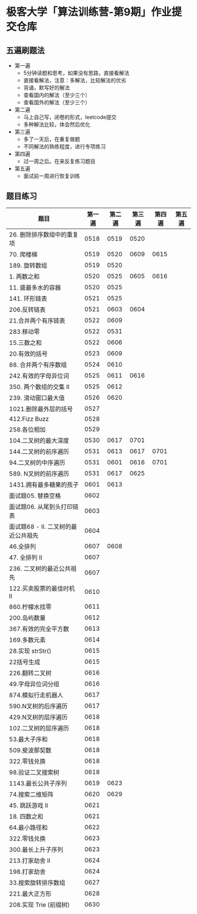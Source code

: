 # 极客大学「算法训练营-第9期」作业提交仓库

## 五遍刷题法
* 第一遍
    * 5分钟读题和思考，如果没有思路，直接看解法
    * 直接看解法，注意：多解法，比较解法的优劣
    * 背诵，默写好的解法
    * 查看国内的解法（至少三个）
    * 查看国外的解法（至少三个）
* 第二遍
    * 马上自己写，闭卷的形式，leetcode提交
    * 多种解法比较，体会然后优化
* 第三遍
    * 多了一天后，在重复做题
    * 不同解法的熟练程度，进行专项练习
* 第四遍
    * 过一周之后。在来反复练习题目
* 第五遍
    * 面试前一周进行恢复训练
## 题目练习

|题目|第一遍|第二遍|第三遍|第四遍|第五遍|
|-----|-----|-----|-----|-----|-----|
|26. 删除排序数组中的重复项|0518|0519|0520|||
|70. 爬楼梯|0519|0520|0609|0615||
|189. 旋转数组|0519|0520||||
|1. 两数之和|0520|0525|0605|0616||
|11. 盛最多水的容器|0520|0525||||
|141. 环形链表|0521|0525||||
|206.反转链表|0521|0603|0604|||
|21.合并两个有序链表|0522|0609||||
|283.移动零|0522|0531||||
|15.三数之和|0522|0606||||
|20.有效的括号|0523|0609||||
|88. 合并两个有序数组|0524|0610||||
|242.有效的字母异位词|0525|0611|0616|||
|350. 两个数组的交集 II|0525|0612||||
|239. 滑动窗口最大值|0526|0620||||
|1021.删除最外层的括号|0527|||||
|412.Fizz Buzz|0528|||||
|258.各位相加|0529|||||
|104.二叉树的最大深度|0530|0617|0701|||
|144.二叉树的前序遍历|0531|0613|0617|0701||
|94.二叉树的中序遍历|0531|0601|0616|0701||
|589. N叉树的前序遍历|0531|0617|0625|||
|1431.拥有最多糖果的孩子|0601|0613||||
|面试题05. 替换空格|0602|||||
|面试题06. 从尾到头打印链表|0603|||||
|面试题68 - II. 二叉树的最近公共祖先|0604|||||
|46.全排列|0607|0608||||
|47. 全排列 II|0607|||||
|236. 二叉树的最近公共祖先|0607|||||
|122.买卖股票的最佳时机 II|0610|||||
|860.柠檬水找零|0611|||||
|200.岛屿数量|0612|||||
|367.有效的完全平方数|0613|||||
|169.多数元素|0614|||||
|28.实现 strStr()|0615|||||
|22括号生成|0615|||||
|226.翻转二叉树|0616|||||
|49.字母异位词分组|0616|||||
|874.模拟行走机器人|0617|||||
|590.N叉树的后序遍历|0617|||||
|429.N叉树的层序遍历|0618|||||
|102.二叉树的层序遍历|0618|||||
|53.最大子序和|0618|||||
|509.斐波那契数|0618|||||
|322.零钱兑换|0618|||||
|98.验证二叉搜索树|0618|||||
|1143.最长公共子序列|0619|0623||||
|74.搜索二维矩阵|0620|0629||||
|45. 跳跃游戏 II|0621|||||
|18. 四数之和|0621|||||
|64.最小路径和|0622|||||
|322.零钱兑换|0623|||||
|300.最长上升子序列|0623|||||
|213.打家劫舍 II|0624|||||
|198.打家劫舍|0624|||||
|33.搜索旋转排序数组|0627|||||
|221.最大正方形|0628|||||
|208.实现 Trie (前缀树)|0630|||||
|||||||
|||||||
|||||||
|||||||
|||||||
|||||||
|||||||
|||||||
|||||||
|||||||
|||||||
|||||||
|||||||
|||||||
|||||||
|||||||
|||||||
|||||||
|||||||
|||||||
|||||||
|||||||
|||||||
|||||||
|||||||
|||||||
|||||||
|||||||
|||||||
|||||||
|||||||
|||||||
|||||||
|||||||
|||||||
|||||||
|||||||
|||||||
|||||||
|||||||
|||||||
|||||||
|||||||
|||||||
|||||||
|||||||
|||||||
|||||||
|||||||
|||||||
|||||||
|||||||
|||||||
|||||||
|||||||
|||||||
|||||||
|||||||
|||||||
|||||||
|||||||
|||||||
|||||||
|||||||
|||||||
|||||||
|||||||
|||||||
|||||||
|||||||
|||||||
|||||||
|||||||
|||||||
|||||||
|||||||
|||||||
|||||||
|||||||
|||||||
|||||||
|||||||
|||||||
|||||||
|||||||
|||||||
|||||||
|||||||
|||||||
|||||||
|||||||
|||||||
|||||||
|||||||
|||||||
|||||||
|||||||
|||||||
|||||||
|||||||
|||||||
|||||||
|||||||
|||||||
|||||||
|||||||
|||||||
|||||||
|||||||
|||||||
|||||||
|||||||
|||||||
|||||||
|||||||
|||||||
|||||||
|||||||
|||||||
|||||||
|||||||
|||||||
|||||||
|||||||
|||||||
|||||||
|||||||
|||||||
|||||||
|||||||
|||||||
|||||||
|||||||
|||||||
|||||||
|||||||
|||||||
|||||||
|||||||
|||||||
|||||||
|||||||
|||||||
|||||||
|||||||
|||||||
|||||||
|||||||
|||||||
|||||||
|||||||
|||||||
|||||||
|||||||
|||||||
|||||||
|||||||
|||||||
|||||||
|||||||
|||||||
|||||||
|||||||
|||||||
|||||||
|||||||
|||||||
|||||||
|||||||
|||||||
|||||||
|||||||
|||||||
|||||||
|||||||
|||||||
|||||||
|||||||
|||||||
|||||||
|||||||
|||||||
|||||||
|||||||
|||||||
|||||||
|||||||
|||||||
|||||||
|||||||
|||||||
|||||||
|||||||
|||||||
|||||||
|||||||
|||||||
|||||||
|||||||
|||||||
|||||||
|||||||
|||||||
|||||||
|||||||
|||||||
|||||||
|||||||
|||||||
|||||||
|||||||
|||||||
|||||||
|||||||
|||||||
|||||||
|||||||
|||||||
|||||||
|||||||
|||||||
|||||||
|||||||
|||||||
|||||||
|||||||
|||||||
|||||||
|||||||
|||||||
|||||||
|||||||
|||||||
|||||||
|||||||
|||||||
|||||||
|||||||
|||||||
|||||||
|||||||
|||||||
|||||||
|||||||
|||||||
|||||||
|||||||

## 讲师课件下载地址

请大家通过该链接查看讲师课件并进行下载，链接:https://pan.baidu.com/s/1VQEJb6BE1YL4AbEZT0icYg  密码:un6x


## 仓库目录结构说明

1. `week01/` 代表第一周作业提交目录，以此类推。
2. 请在对应周的目录下新建或修改自己的代码作业。
2. 每周均有一个 `REDAME.md` 文档，你可以将自己当周的学习心得以及做题过程中的思考记录在该文档中。

## 作业提交规则
 
1. 先将本仓库 Fork 到自己 GitHub 账号下。
2. 将 Fork 后的仓库 Clone 到本地，然后在本地仓库中对应周的目录下新建或修改自己的代码作业，当周的学习总结写在对应周的README.md文件里。
3. 在本地仓库完成作业后，push 到自己的 GitHub 远程仓库。
4. 最后将远程仓库中当周的作业链接，按格式贴到班级仓库对应学习周的issue下面。
5. 提交issue请务必按照规定格式进行提交，否则作业统计工具将抓取不到你的作业提交记录。 

详细的作业提交流程可以查阅：https://shimo.im/docs/m5rtM8K8rNsjw5jk/ 


## 注意事项

 如果对 Git 和 GitHub 不太了解，请参考 [Git 官方文档](https://git-scm.com/book/zh/v2) 或者极客时间的[《玩转 Git 三剑客》](https://time.geekbang.org/course/intro/145)视频课程。
